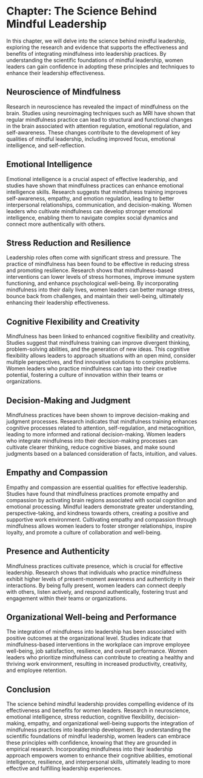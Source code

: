 Chapter: The Science Behind Mindful Leadership
==============================================

In this chapter, we will delve into the science behind mindful leadership, exploring the research and evidence that supports the effectiveness and benefits of integrating mindfulness into leadership practices. By understanding the scientific foundations of mindful leadership, women leaders can gain confidence in adopting these principles and techniques to enhance their leadership effectiveness.

Neuroscience of Mindfulness
---------------------------

Research in neuroscience has revealed the impact of mindfulness on the brain. Studies using neuroimaging techniques such as MRI have shown that regular mindfulness practice can lead to structural and functional changes in the brain associated with attention regulation, emotional regulation, and self-awareness. These changes contribute to the development of key qualities of mindful leadership, including improved focus, emotional intelligence, and self-reflection.

Emotional Intelligence
----------------------

Emotional intelligence is a crucial aspect of effective leadership, and studies have shown that mindfulness practices can enhance emotional intelligence skills. Research suggests that mindfulness training improves self-awareness, empathy, and emotion regulation, leading to better interpersonal relationships, communication, and decision-making. Women leaders who cultivate mindfulness can develop stronger emotional intelligence, enabling them to navigate complex social dynamics and connect more authentically with others.

Stress Reduction and Resilience
-------------------------------

Leadership roles often come with significant stress and pressure. The practice of mindfulness has been found to be effective in reducing stress and promoting resilience. Research shows that mindfulness-based interventions can lower levels of stress hormones, improve immune system functioning, and enhance psychological well-being. By incorporating mindfulness into their daily lives, women leaders can better manage stress, bounce back from challenges, and maintain their well-being, ultimately enhancing their leadership effectiveness.

Cognitive Flexibility and Creativity
------------------------------------

Mindfulness has been linked to enhanced cognitive flexibility and creativity. Studies suggest that mindfulness training can improve divergent thinking, problem-solving abilities, and the generation of new ideas. This cognitive flexibility allows leaders to approach situations with an open mind, consider multiple perspectives, and find innovative solutions to complex problems. Women leaders who practice mindfulness can tap into their creative potential, fostering a culture of innovation within their teams or organizations.

Decision-Making and Judgment
----------------------------

Mindfulness practices have been shown to improve decision-making and judgment processes. Research indicates that mindfulness training enhances cognitive processes related to attention, self-regulation, and metacognition, leading to more informed and rational decision-making. Women leaders who integrate mindfulness into their decision-making processes can cultivate clearer thinking, reduce cognitive biases, and make sound judgments based on a balanced consideration of facts, intuition, and values.

Empathy and Compassion
----------------------

Empathy and compassion are essential qualities for effective leadership. Studies have found that mindfulness practices promote empathy and compassion by activating brain regions associated with social cognition and emotional processing. Mindful leaders demonstrate greater understanding, perspective-taking, and kindness towards others, creating a positive and supportive work environment. Cultivating empathy and compassion through mindfulness allows women leaders to foster stronger relationships, inspire loyalty, and promote a culture of collaboration and well-being.

Presence and Authenticity
-------------------------

Mindfulness practices cultivate presence, which is crucial for effective leadership. Research shows that individuals who practice mindfulness exhibit higher levels of present-moment awareness and authenticity in their interactions. By being fully present, women leaders can connect deeply with others, listen actively, and respond authentically, fostering trust and engagement within their teams or organizations.

Organizational Well-being and Performance
-----------------------------------------

The integration of mindfulness into leadership has been associated with positive outcomes at the organizational level. Studies indicate that mindfulness-based interventions in the workplace can improve employee well-being, job satisfaction, resilience, and overall performance. Women leaders who prioritize mindfulness can contribute to creating a healthy and thriving work environment, resulting in increased productivity, creativity, and employee retention.

Conclusion
----------

The science behind mindful leadership provides compelling evidence of its effectiveness and benefits for women leaders. Research in neuroscience, emotional intelligence, stress reduction, cognitive flexibility, decision-making, empathy, and organizational well-being supports the integration of mindfulness practices into leadership development. By understanding the scientific foundations of mindful leadership, women leaders can embrace these principles with confidence, knowing that they are grounded in empirical research. Incorporating mindfulness into their leadership approach empowers women to enhance their cognitive abilities, emotional intelligence, resilience, and interpersonal skills, ultimately leading to more effective and fulfilling leadership experiences.
